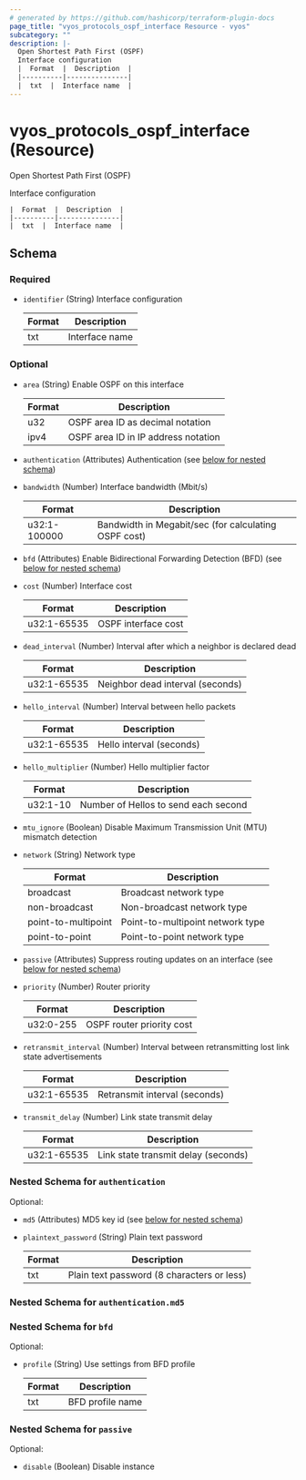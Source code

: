 ```yaml
---
# generated by https://github.com/hashicorp/terraform-plugin-docs
page_title: "vyos_protocols_ospf_interface Resource - vyos"
subcategory: ""
description: |-
  Open Shortest Path First (OSPF)
  Interface configuration
  |  Format  |  Description  |
  |----------|---------------|
  |  txt  |  Interface name  |
---
```


# vyos_protocols_ospf_interface (Resource)

Open Shortest Path First (OSPF)

Interface configuration

    |  Format  |  Description  |
    |----------|---------------|
    |  txt  |  Interface name  |



<!-- schema generated by tfplugindocs -->
## Schema

### Required

- `identifier` (String) Interface configuration

    |  Format  |  Description  |
    |----------|---------------|
    |  txt  |  Interface name  |

### Optional

- `area` (String) Enable OSPF on this interface

    |  Format  |  Description  |
    |----------|---------------|
    |  u32  |  OSPF area ID as decimal notation  |
    |  ipv4  |  OSPF area ID in IP address notation  |
- `authentication` (Attributes) Authentication (see [below for nested schema](#nestedatt--authentication))
- `bandwidth` (Number) Interface bandwidth (Mbit/s)

    |  Format  |  Description  |
    |----------|---------------|
    |  u32:1-100000  |  Bandwidth in Megabit/sec (for calculating OSPF cost)  |
- `bfd` (Attributes) Enable Bidirectional Forwarding Detection (BFD) (see [below for nested schema](#nestedatt--bfd))
- `cost` (Number) Interface cost

    |  Format  |  Description  |
    |----------|---------------|
    |  u32:1-65535  |  OSPF interface cost  |
- `dead_interval` (Number) Interval after which a neighbor is declared dead

    |  Format  |  Description  |
    |----------|---------------|
    |  u32:1-65535  |  Neighbor dead interval (seconds)  |
- `hello_interval` (Number) Interval between hello packets

    |  Format  |  Description  |
    |----------|---------------|
    |  u32:1-65535  |  Hello interval (seconds)  |
- `hello_multiplier` (Number) Hello multiplier factor

    |  Format  |  Description  |
    |----------|---------------|
    |  u32:1-10  |  Number of Hellos to send each second  |
- `mtu_ignore` (Boolean) Disable Maximum Transmission Unit (MTU) mismatch detection
- `network` (String) Network type

    |  Format  |  Description  |
    |----------|---------------|
    |  broadcast  |  Broadcast network type  |
    |  non-broadcast  |  Non-broadcast network type  |
    |  point-to-multipoint  |  Point-to-multipoint network type  |
    |  point-to-point  |  Point-to-point network type  |
- `passive` (Attributes) Suppress routing updates on an interface (see [below for nested schema](#nestedatt--passive))
- `priority` (Number) Router priority

    |  Format  |  Description  |
    |----------|---------------|
    |  u32:0-255  |  OSPF router priority cost  |
- `retransmit_interval` (Number) Interval between retransmitting lost link state advertisements

    |  Format  |  Description  |
    |----------|---------------|
    |  u32:1-65535  |  Retransmit interval (seconds)  |
- `transmit_delay` (Number) Link state transmit delay

    |  Format  |  Description  |
    |----------|---------------|
    |  u32:1-65535  |  Link state transmit delay (seconds)  |

<a id="nestedatt--authentication"></a>
### Nested Schema for `authentication`

Optional:

- `md5` (Attributes) MD5 key id (see [below for nested schema](#nestedatt--authentication--md5))
- `plaintext_password` (String) Plain text password

    |  Format  |  Description  |
    |----------|---------------|
    |  txt  |  Plain text password (8 characters or less)  |

<a id="nestedatt--authentication--md5"></a>
### Nested Schema for `authentication.md5`



<a id="nestedatt--bfd"></a>
### Nested Schema for `bfd`

Optional:

- `profile` (String) Use settings from BFD profile

    |  Format  |  Description  |
    |----------|---------------|
    |  txt  |  BFD profile name  |


<a id="nestedatt--passive"></a>
### Nested Schema for `passive`

Optional:

- `disable` (Boolean) Disable instance
